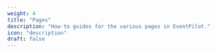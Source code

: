 ```yaml
---
weight: 4
title: "Pages"
description: "How-to guides for the various pages in EventPilot."
icon: "description"
draft: false
---
```


